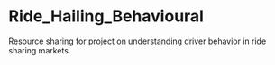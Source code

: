 # Ride_Hailing_Behavioural
Resource sharing for project on understanding driver behavior in ride sharing markets.
